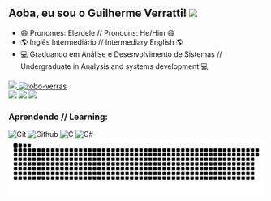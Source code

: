 ## Aoba, eu sou o Guilherme Verratti! <img src="https://github.com/souvikguria98/souvikguria98/blob/master/Hi.gif" width="25">

- 😄 Pronomes: Ele/dele //  Pronouns: He/Him 😄
- 🌎 Inglês Intermediário // Intermediary English 🌎
- 💻 Graduando em Análise e Desenvolvimento de Sistemas // Undergraduate in Analysis and systems development 💻

 <div>
    <a href="https://github.com/verras9">
    <img height="180em" src="https://github-readme-stats.vercel.app/api?username=verras9&show_icons=true&theme=great-gatsby&include_all_commits=true&count_private=true"/>
    <img align="0" alt="robo-verras" src="https://cdn.discordapp.com/attachments/426429541637160963/877311320406499349/ezgif.com-gif-maker_1.gif">
  </div>  
<div> 
 <a href="https://instagram.com/verras.g"target="_blank"><img src="https://img.shields.io/badge/-Instagram-%23E4405F?style=for-the-badge&logo=instagram&logoColor=white" target="_blank"></a>
 <a href="https://www.linkedin.com/in/guilherme-verratti-561122203/" target="_blank"><img src="https://img.shields.io/badge/-LinkedIn-%230077B5?style=for-the-badge&logo=linkedin&logoColor=white" target="_blank"></a>
 <a href = "mailto:guilherme.guedinn@gmail.com"><img src="https://img.shields.io/badge/-Gmail-%23333?style=for-the-badge&logo=gmail&logoColor=red" target="_blank"></a>
  </div>
 

 ### Aprendendo // Learning:
![Git](https://img.shields.io/badge/Git-F05032?style=for-the-badge&logo=git&logoColor=white)
![Github](https://img.shields.io/badge/GitHub-100000?style=for-the-badge&logo=github&logoColor=white)
![C](https://img.shields.io/badge/C-00599C?style=for-the-badge&logo=c&logoColor=white)
![C#](https://img.shields.io/badge/C%23-239120?style=for-the-badge&logo=c-sharp&logoColor=white)
![Snake animation](https://github.com/verras9/verras9/blob/output/github-contribution-grid-snake.svg)

